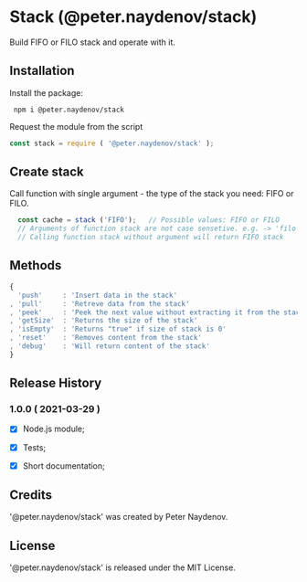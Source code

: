 # Stack (@peter.naydenov/stack)

Build FIFO or FILO stack and operate with it.

## Installation

Install the package:
```
 npm i @peter.naydenov/stack
```

Request the module from the script
```js
const stack = require ( '@peter.naydenov/stack' );
```

## Create stack

Call function with single argument - the type of the stack you need: FIFO or FILO.
```js
  const cache = stack ('FIFO');   // Possible values: FIFO or FILO
  // Arguments of function stack are not case sensetive. e.g. -> 'filo','FILO','Filo' 
  // Calling function stack without argument will return FIFO stack
```


## Methods

```js
{
  'push'     : 'Insert data in the stack'
, 'pull'     : 'Retreve data from the stack'
, 'peek'     : 'Peek the next value without extracting it from the stack'
, 'getSize'  : 'Returns the size of the stack'
, 'isEmpty'  : 'Returns "true" if size of stack is 0'
, 'reset'    : 'Removes content from the stack'
, 'debug'    : 'Will return content of the stack'
}
```









## Release History

### 1.0.0 ( 2021-03-29 )
 - [x] Node.js module;
 - [x] Tests;
 - [x] Short documentation;





 ## Credits
'@peter.naydenov/stack' was created by Peter Naydenov.






## License
'@peter.naydenov/stack' is released under the MIT License.


